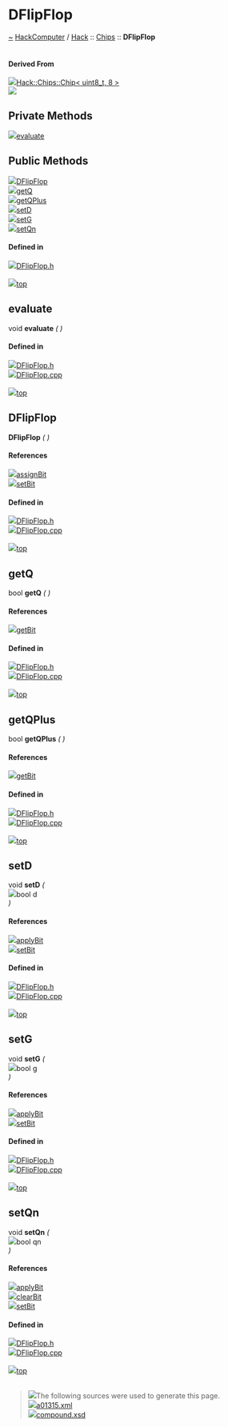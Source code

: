 <a id="dflipflop"></a>
<h1>DFlipFlop</h1>
<a id="a01315"></a>
<a href="https://github.com/CharlesCarley/HackComputer#~">~</a>
<a href="index.md#index">HackComputer</a>
<span class="inline-text">/</span>
<a href="a00915.md#hack">Hack</a>
<span class="inline-text">::</span>
<a href="a00917.md#chips">Chips</a>
<span class="inline-text">::</span>
<span class="bold-text"><b>DFlipFlop</b></span>
<br/>
<br/>
<a id="derived-from"></a>
<h4>Derived From</h4>
<div class="icon-link">
<img src="../images/class.svg"/><a href="a01291.md#chip">Hack::Chips::Chip&lt; uint8_t, 8 &gt;</a>
</div>
<img src="../images/dot/internal-diagram-11.dot.svg"/><br/>
<a id="private-methods"></a>
<h2>Private Methods</h2>
<span class="icon-list-item"><a href="#evaluate" class="icon-list-item"><img src="../images/class.svg" class="icon-list-item"/><span class="icon-list-item">evaluate</span>
</a>
</span>
<br/>
<a id="public-methods"></a>
<h2>Public Methods</h2>
<span class="icon-list-item"><a href="#dflipflop" class="icon-list-item"><img src="../images/class.svg" class="icon-list-item"/><span class="icon-list-item">DFlipFlop</span>
</a>
</span>
<br/>
<span class="icon-list-item"><a href="#getq" class="icon-list-item"><img src="../images/class.svg" class="icon-list-item"/><span class="icon-list-item">getQ</span>
</a>
</span>
<br/>
<span class="icon-list-item"><a href="#getqplus" class="icon-list-item"><img src="../images/class.svg" class="icon-list-item"/><span class="icon-list-item">getQPlus</span>
</a>
</span>
<br/>
<span class="icon-list-item"><a href="#setd" class="icon-list-item"><img src="../images/class.svg" class="icon-list-item"/><span class="icon-list-item">setD</span>
</a>
</span>
<br/>
<span class="icon-list-item"><a href="#setg" class="icon-list-item"><img src="../images/class.svg" class="icon-list-item"/><span class="icon-list-item">setG</span>
</a>
</span>
<br/>
<span class="icon-list-item"><a href="#setqn" class="icon-list-item"><img src="../images/class.svg" class="icon-list-item"/><span class="icon-list-item">setQn</span>
</a>
</span>
<br/>
<a id="defined-in"></a>
<h4>Defined in</h4>
<span class="icon-list-item"><a href="https://github.com/CharlesCarley/HackComputer/blob/master/Source/Chips/DFlipFlop.h#L28" class="icon-list-item"><img src="../images/file.svg" class="icon-list-item"/><span class="icon-list-item">DFlipFlop.h</span>
</a>
</span>
<br/>
<br/>
<span class="icon-list-item"><a href="#dflipflop" class="icon-list-item"><img src="../images/jumpToTop.svg" class="icon-list-item"/><span class="icon-list-item">top</span>
</a>
</span>
<a id="evaluate"></a>
<h2>evaluate</h2>
<span class="inline-text">void</span>
<span class="bold-text"><b>evaluate</b></span>
<span class="italic-text"><i>(</i></span>
<span class="italic-text"><i>)</i></span>
<a id="defined-in"></a>
<h4>Defined in</h4>
<span class="icon-list-item"><a href="https://github.com/CharlesCarley/HackComputer/blob/master/Source/Chips/DFlipFlop.h#L30" class="icon-list-item"><img src="../images/file.svg" class="icon-list-item"/><span class="icon-list-item">DFlipFlop.h</span>
</a>
</span>
<br/>
<span class="icon-list-item"><a href="https://github.com/CharlesCarley/HackComputer/blob/master/Source/Chips/DFlipFlop.cpp#L67" class="icon-list-item"><img src="../images/file.svg" class="icon-list-item"/><span class="icon-list-item">DFlipFlop.cpp</span>
</a>
</span>
<br/>
<br/>
<span class="icon-list-item"><a href="#dflipflop" class="icon-list-item"><img src="../images/jumpToTop.svg" class="icon-list-item"/><span class="icon-list-item">top</span>
</a>
</span>
<br/>
<a id="dflipflop"></a>
<h2>DFlipFlop</h2>
<span class="bold-text"><b>DFlipFlop</b></span>
<span class="italic-text"><i>(</i></span>
<span class="italic-text"><i>)</i></span>
<a id="references"></a>
<h4>References</h4>
<div class="paragraph">
<span class="paragraph"><img src="../images/class.svg"/><a href="a01291.md#assignbit">assignBit</a>
</span>
</div>
<div class="paragraph">
<span class="paragraph"><img src="../images/class.svg"/><a href="a01291.md#setbit">setBit</a>
</span>
</div>
<a id="defined-in"></a>
<h4>Defined in</h4>
<span class="icon-list-item"><a href="https://github.com/CharlesCarley/HackComputer/blob/master/Source/Chips/DFlipFlop.h#L33" class="icon-list-item"><img src="../images/file.svg" class="icon-list-item"/><span class="icon-list-item">DFlipFlop.h</span>
</a>
</span>
<br/>
<span class="icon-list-item"><a href="https://github.com/CharlesCarley/HackComputer/blob/master/Source/Chips/DFlipFlop.cpp#L26" class="icon-list-item"><img src="../images/file.svg" class="icon-list-item"/><span class="icon-list-item">DFlipFlop.cpp</span>
</a>
</span>
<br/>
<br/>
<span class="icon-list-item"><a href="#dflipflop" class="icon-list-item"><img src="../images/jumpToTop.svg" class="icon-list-item"/><span class="icon-list-item">top</span>
</a>
</span>
<br/>
<a id="getq"></a>
<h2>getQ</h2>
<span class="inline-text">bool</span>
<span class="bold-text"><b>getQ</b></span>
<span class="italic-text"><i>(</i></span>
<span class="italic-text"><i>)</i></span>
<a id="references"></a>
<h4>References</h4>
<div class="paragraph">
<span class="paragraph"><img src="../images/class.svg"/><a href="a01291.md#getbit">getBit</a>
</span>
</div>
<a id="defined-in"></a>
<h4>Defined in</h4>
<span class="icon-list-item"><a href="https://github.com/CharlesCarley/HackComputer/blob/master/Source/Chips/DFlipFlop.h#L41" class="icon-list-item"><img src="../images/file.svg" class="icon-list-item"/><span class="icon-list-item">DFlipFlop.h</span>
</a>
</span>
<br/>
<span class="icon-list-item"><a href="https://github.com/CharlesCarley/HackComputer/blob/master/Source/Chips/DFlipFlop.cpp#L53" class="icon-list-item"><img src="../images/file.svg" class="icon-list-item"/><span class="icon-list-item">DFlipFlop.cpp</span>
</a>
</span>
<br/>
<br/>
<span class="icon-list-item"><a href="#dflipflop" class="icon-list-item"><img src="../images/jumpToTop.svg" class="icon-list-item"/><span class="icon-list-item">top</span>
</a>
</span>
<br/>
<a id="getqplus"></a>
<h2>getQPlus</h2>
<span class="inline-text">bool</span>
<span class="bold-text"><b>getQPlus</b></span>
<span class="italic-text"><i>(</i></span>
<span class="italic-text"><i>)</i></span>
<a id="references"></a>
<h4>References</h4>
<div class="paragraph">
<span class="paragraph"><img src="../images/class.svg"/><a href="a01291.md#getbit">getBit</a>
</span>
</div>
<a id="defined-in"></a>
<h4>Defined in</h4>
<span class="icon-list-item"><a href="https://github.com/CharlesCarley/HackComputer/blob/master/Source/Chips/DFlipFlop.h#L43" class="icon-list-item"><img src="../images/file.svg" class="icon-list-item"/><span class="icon-list-item">DFlipFlop.h</span>
</a>
</span>
<br/>
<span class="icon-list-item"><a href="https://github.com/CharlesCarley/HackComputer/blob/master/Source/Chips/DFlipFlop.cpp#L60" class="icon-list-item"><img src="../images/file.svg" class="icon-list-item"/><span class="icon-list-item">DFlipFlop.cpp</span>
</a>
</span>
<br/>
<br/>
<span class="icon-list-item"><a href="#dflipflop" class="icon-list-item"><img src="../images/jumpToTop.svg" class="icon-list-item"/><span class="icon-list-item">top</span>
</a>
</span>
<br/>
<a id="setd"></a>
<h2>setD</h2>
<span class="inline-text">void</span>
<span class="bold-text"><b>setD</b></span>
<span class="italic-text"><i>(</i></span>
<div class="paragraph">
<span class="paragraph"><img src="../images/horSpace24px.svg"/><span class="inline-text">bool</span>
<span class="inline-text">d</span>
</span>
</div>
<span class="italic-text"><i>)</i></span>
<a id="references"></a>
<h4>References</h4>
<div class="paragraph">
<span class="paragraph"><img src="../images/class.svg"/><a href="a01291.md#applybit">applyBit</a>
</span>
</div>
<div class="paragraph">
<span class="paragraph"><img src="../images/class.svg"/><a href="a01291.md#setbit">setBit</a>
</span>
</div>
<a id="defined-in"></a>
<h4>Defined in</h4>
<span class="icon-list-item"><a href="https://github.com/CharlesCarley/HackComputer/blob/master/Source/Chips/DFlipFlop.h#L35" class="icon-list-item"><img src="../images/file.svg" class="icon-list-item"/><span class="icon-list-item">DFlipFlop.h</span>
</a>
</span>
<br/>
<span class="icon-list-item"><a href="https://github.com/CharlesCarley/HackComputer/blob/master/Source/Chips/DFlipFlop.cpp#L32" class="icon-list-item"><img src="../images/file.svg" class="icon-list-item"/><span class="icon-list-item">DFlipFlop.cpp</span>
</a>
</span>
<br/>
<br/>
<span class="icon-list-item"><a href="#dflipflop" class="icon-list-item"><img src="../images/jumpToTop.svg" class="icon-list-item"/><span class="icon-list-item">top</span>
</a>
</span>
<br/>
<a id="setg"></a>
<h2>setG</h2>
<span class="inline-text">void</span>
<span class="bold-text"><b>setG</b></span>
<span class="italic-text"><i>(</i></span>
<div class="paragraph">
<span class="paragraph"><img src="../images/horSpace24px.svg"/><span class="inline-text">bool</span>
<span class="inline-text">g</span>
</span>
</div>
<span class="italic-text"><i>)</i></span>
<a id="references"></a>
<h4>References</h4>
<div class="paragraph">
<span class="paragraph"><img src="../images/class.svg"/><a href="a01291.md#applybit">applyBit</a>
</span>
</div>
<div class="paragraph">
<span class="paragraph"><img src="../images/class.svg"/><a href="a01291.md#setbit">setBit</a>
</span>
</div>
<a id="defined-in"></a>
<h4>Defined in</h4>
<span class="icon-list-item"><a href="https://github.com/CharlesCarley/HackComputer/blob/master/Source/Chips/DFlipFlop.h#L37" class="icon-list-item"><img src="../images/file.svg" class="icon-list-item"/><span class="icon-list-item">DFlipFlop.h</span>
</a>
</span>
<br/>
<span class="icon-list-item"><a href="https://github.com/CharlesCarley/HackComputer/blob/master/Source/Chips/DFlipFlop.cpp#L38" class="icon-list-item"><img src="../images/file.svg" class="icon-list-item"/><span class="icon-list-item">DFlipFlop.cpp</span>
</a>
</span>
<br/>
<br/>
<span class="icon-list-item"><a href="#dflipflop" class="icon-list-item"><img src="../images/jumpToTop.svg" class="icon-list-item"/><span class="icon-list-item">top</span>
</a>
</span>
<br/>
<a id="setqn"></a>
<h2>setQn</h2>
<span class="inline-text">void</span>
<span class="bold-text"><b>setQn</b></span>
<span class="italic-text"><i>(</i></span>
<div class="paragraph">
<span class="paragraph"><img src="../images/horSpace24px.svg"/><span class="inline-text">bool</span>
<span class="inline-text">qn</span>
</span>
</div>
<span class="italic-text"><i>)</i></span>
<a id="references"></a>
<h4>References</h4>
<div class="paragraph">
<span class="paragraph"><img src="../images/class.svg"/><a href="a01291.md#applybit">applyBit</a>
</span>
</div>
<div class="paragraph">
<span class="paragraph"><img src="../images/class.svg"/><a href="a01291.md#clearbit">clearBit</a>
</span>
</div>
<div class="paragraph">
<span class="paragraph"><img src="../images/class.svg"/><a href="a01291.md#setbit">setBit</a>
</span>
</div>
<a id="defined-in"></a>
<h4>Defined in</h4>
<span class="icon-list-item"><a href="https://github.com/CharlesCarley/HackComputer/blob/master/Source/Chips/DFlipFlop.h#L39" class="icon-list-item"><img src="../images/file.svg" class="icon-list-item"/><span class="icon-list-item">DFlipFlop.h</span>
</a>
</span>
<br/>
<span class="icon-list-item"><a href="https://github.com/CharlesCarley/HackComputer/blob/master/Source/Chips/DFlipFlop.cpp#L44" class="icon-list-item"><img src="../images/file.svg" class="icon-list-item"/><span class="icon-list-item">DFlipFlop.cpp</span>
</a>
</span>
<br/>
<br/>
<span class="icon-list-item"><a href="#dflipflop" class="icon-list-item"><img src="../images/jumpToTop.svg" class="icon-list-item"/><span class="icon-list-item">top</span>
</a>
</span>
<br/>
<br/>
<blockquote>
<img src="../images/debug.svg"/><span class="inline-text">The following sources were used to generate this page.</span>
<br/>
<span class="icon-list-item"><a href="../xml/a01315.xml#L1" class="icon-list-item"><img src="../images/lookInside.svg" class="icon-list-item"/><span class="icon-list-item">a01315.xml</span>
</a>
</span>
<br/>
<span class="icon-list-item"><a href="../xml/compound.xsd#L1" class="icon-list-item"><img src="../images/lookInside.svg" class="icon-list-item"/><span class="icon-list-item">compound.xsd</span>
</a>
</span>
</blockquote>
</div>
</div>
</body>
</html>
